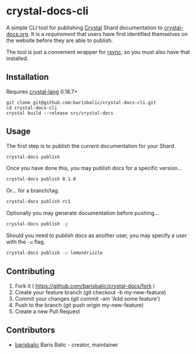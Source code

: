 # crystal-docs-cli

A simple CLI tool for publishing [Crystal](https://crystal-lang.org) Shard documentation to
[crystal-docs.org](https://crystal-docs.org).
It is a *requirement* that users have first identified themselves on the website before they are able to publish.

The tool is just a convenient wrapper for [rsync](https://en.wikipedia.org/wiki/Rsync), so you must also have that
installed.

## Installation

Requires [crystal-lang](https://crystal-lang.org) 0.18.7+

```
git clone git@github.com:barisbalic/crystal-docs-cli.git
cd crystal-docs-cli
crystal build --release src/crystal-docs
```

## Usage

The first step is to publish the current documentation for your Shard.
```sh
crystal-docs publish
```

Once you have done this, you may publish docs for a specific version...
```sh
crystal-docs publish 0.1.0
```

Or... for a branch/tag.
```sh
crystal-docs publish rc1
```

Optionally you may generate documentation before pushing...
```sh
crystal-docs publish -g
```

Should you need to publish docs as another user, you may specify a user with the `-u` flag.
```sh
crystal-docs publish -u lemondrizzle
```

## Contributing

1. Fork it ( https://github.com/barisbalic/crystal-docs/fork )
2. Create your feature branch (git checkout -b my-new-feature)
3. Commit your changes (git commit -am 'Add some feature')
4. Push to the branch (git push origin my-new-feature)
5. Create a new Pull Request

## Contributors

- [barisbalic](https://github.com/barisbalic) Baris Balic - creator, maintainer
